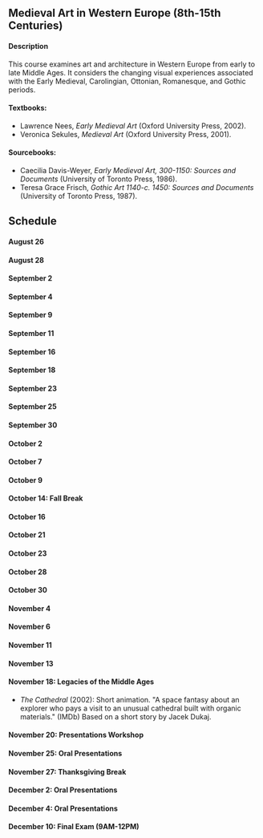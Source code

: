 ## Medieval Art in Western Europe (8th-15th Centuries)

#### Description
This course examines art and architecture in Western Europe from early to late Middle Ages. It considers the changing visual experiences associated with the Early Medieval, Carolingian, Ottonian, Romanesque, and Gothic periods.

#### Textbooks:
* Lawrence Nees, _Early Medieval Art_ (Oxford University Press, 2002).
* Veronica Sekules, _Medieval Art_ (Oxford University Press, 2001).
#### Sourcebooks:
* Caecilia Davis-Weyer, _Early Medieval Art, 300-1150: Sources and Documents_ (University of Toronto Press, 1986).
* Teresa Grace Frisch, _Gothic Art 1140-c. 1450: Sources and Documents_ (University of Toronto Press, 1987).

## Schedule
#### August 26
#### August 28
#### September 2
#### September 4
#### September 9
#### September 11
#### September 16
#### September 18
#### September 23
#### September 25
#### September 30
#### October 2
#### October 7
#### October 9
#### October 14: Fall Break
#### October 16
#### October 21
#### October 23
#### October 28
#### October 30
#### November 4
#### November 6
#### November 11
#### November 13
#### November 18: Legacies of the Middle Ages
* _The Cathedral_ (2002): Short animation. "A space fantasy about an explorer who pays a visit to an unusual cathedral built with organic materials." (IMDb) Based on a short story by Jacek Dukaj.

#### November 20: Presentations Workshop
#### November 25: Oral Presentations
#### November 27: Thanksgiving Break
#### December 2: Oral Presentations
#### December 4: Oral Presentations
#### December 10: Final Exam (9AM-12PM)
